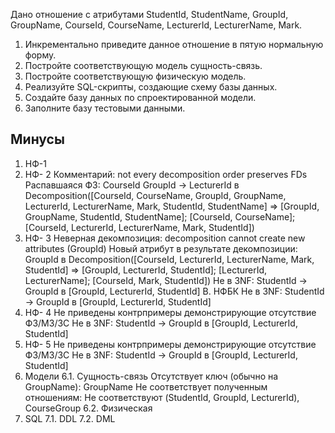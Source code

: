 Дано отношение с атрибутами StudentId, StudentName, GroupId, GroupName, CourseId, CourseName, LecturerId, LecturerName, Mark.

1. Инкрементально приведите данное отношение в пятую нормальную форму.
2. Постройте соответствующую модель сущность-связь.
3. Постройте соответствующую физическую модель.
4. Реализуйте SQL-скрипты, создающие схему базы данных.
5. Создайте базу данных по спроектированной модели.
6. Заполните базу тестовыми данными. 

## Минусы

1. НФ-1
2. НФ- 2
Комментарий: not every decomposition order preserves FDs
Распавшаяся ФЗ: CourseId GroupId -> LecturerId в Decomposition([CourseId, CourseName, GroupId, GroupName, LecturerId, LecturerName, Mark, StudentId, StudentName] => [GroupId, GroupName, StudentId, StudentName]; [CourseId, CourseName]; [CourseId, LecturerId, LecturerName, Mark, StudentId])
3. НФ- 3
Неверная декомпозиция: decomposition cannot create new attributes (GroupId)
Новый атрибут в результате декомпозиции: GroupId в Decomposition([CourseId, LecturerId, LecturerName, Mark, StudentId] => [GroupId, LecturerId, StudentId]; [LecturerId, LecturerName]; [CourseId, Mark, StudentId])
Не в 3NF: StudentId -> GroupId в [GroupId, LecturerId, StudentId]
B. НФБК
Не в 3NF: StudentId -> GroupId в [GroupId, LecturerId, StudentId]
4. НФ- 4
Не приведены контрпримеры демонстрирующие отсутствие ФЗ/МЗ/ЗС
Не в 3NF: StudentId -> GroupId в [GroupId, LecturerId, StudentId]
5. НФ- 5
Не приведены контрпримеры демонстрирующие отсутствие ФЗ/МЗ/ЗС
Не в 3NF: StudentId -> GroupId в [GroupId, LecturerId, StudentId]
6. Модели
    6.1. Сущность-связь
    Отсутствует ключ (обычно на GroupName): GroupName
    Не соответствует полученным отношениям: Не соответствуют (StudentId, GroupId, LecturerId), CourseGroup
    6.2. Физическая
7. SQL
    7.1. DDL
    7.2. DML
